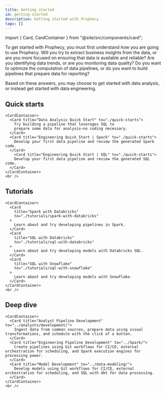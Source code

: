 ```yaml
---
title: Getting started
id: getting-started
description: Getting started with Prophecy
tags: []
---
```


import { Card, CardContainer } from "@site/src/components/card";

To get started with Prophecy, you must first understand _how_ you are going to use Prophecy. Will you try to extract business insights from the data, or are you more focused on ensuring that data is available and reliable? Are you identifying data trends, or are you monitoring data quality? Do you want to optimize the computation of data pipelines, or do you want to build pipelines that prepare data for reporting?

Based on these answers, you may choose to get started with data analysis, or instead get started with data engineering.

## Quick starts

```mdx-code-block
<CardContainer>
  <Card title="Data Analysis Quick Start" to="./quick-starts">
    Try building a pipeline that leverages SQL to
    prepare some data for analysis—no coding necessary.
  </Card>
  <Card title="Engineering Quick Start | Spark" to="./quick-starts">
    Develop your first data pipeline and review the generated Spark code.
  </Card>
    <Card title="Engineering Quick Start | SQL" to="./quick-starts">
    Develop your first data pipeline and review the generated SQL code.
  </Card>
</CardContainer>
<br />
```

## Tutorials

```mdx-code-block
<CardContainer>
  <Card
    title="Spark with Databricks"
    to="./tutorials/spark-with-databricks"
  >
    Learn about and try developing pipelines in Spark.
  </Card>
  <Card
    title="SQL with Databricks"
    to="./tutorials/sql-with-databricks"
  >
    Learn about and try developing models with Databricks SQL.
  </Card>
  <Card
    title="SQL with Snowflake"
    to="./tutorials/sql-with-snowflake"
  >
    Learn about and try developing models with Snowflake.
  </Card>
</CardContainer>
<br />
```

## Deep dive

```mdx-code-block
<CardContainer>
  <Card title="Analyst Pipeline Development" to="../analysts/development/">
    Ingest data from common sources, prepare data using visual transformations, and schedule with the click of a button.
  </Card>
  <Card title="Engineering Pipeline Development" to="../Spark/">
    Create pipelines using Git workflows for CI/CD, external orchestration for scheduling, and Spark execution engines for processing power.
  </Card>
  <Card title="Model Development" to="../data-modeling/">
    Develop models using Git workflows for CI/CD, external orchestration for scheduling, and SQL with dbt for data processing.
  </Card>
</CardContainer>
<br />
```
